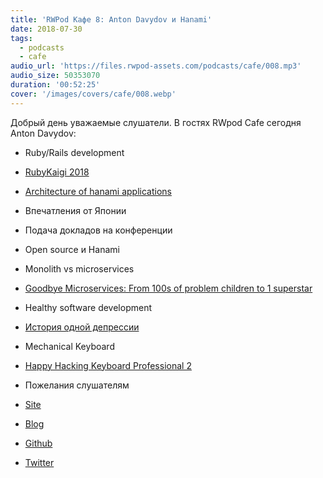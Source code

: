 ```yaml
---
title: 'RWPod Кафе 8: Anton Davydov и Hanami'
date: 2018-07-30
tags:
  - podcasts
  - cafe
audio_url: 'https://files.rwpod-assets.com/podcasts/cafe/008.mp3'
audio_size: 50353070
duration: '00:52:25'
cover: '/images/covers/cafe/008.webp'
---
```


Добрый день уважаемые слушатели. В гостях RWpod Cafe сегодня Anton Davydov:

- Ruby/Rails development
- [RubyKaigi 2018](https://rubykaigi.org/2018)
- [Architecture of hanami applications](https://rubykaigi.org/2018/presentations/anton_davydov.html#may31)
- Впечатления от Японии
- Подача докладов на конференции
- Open source и Hanami
- Monolith vs microservices
- [Goodbye Microservices: From 100s of problem children to 1 superstar](https://segment.com/blog/goodbye-microservices/)
- Healthy software development
- [История одной депрессии](https://tonsky.livejournal.com/317265.html)
- Mechanical Keyboard
- [Happy Hacking Keyboard Professional 2](https://www.hhkeyboard.com/)
- Пожелания слушателям

- [Site](http://davydovanton.com/)
- [Blog](http://blog.davydovanton.com/)
- [Github](https://github.com/davydovanton)
- [Twitter](https://twitter.com/anton_davydov)
